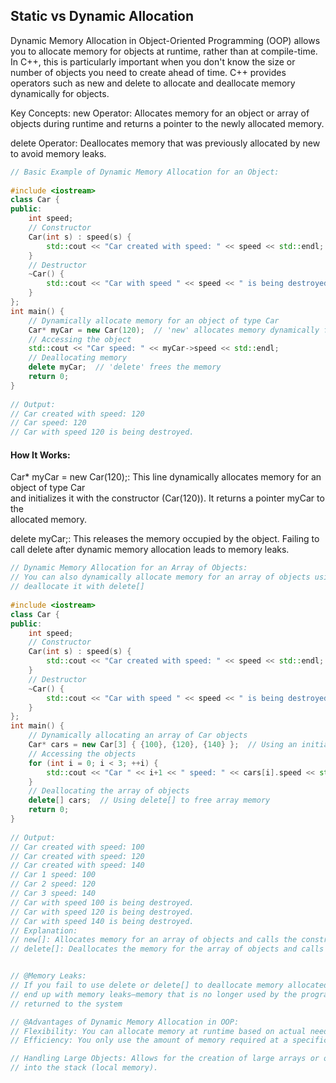 ## Static vs Dynamic Allocation 

Dynamic Memory Allocation in Object-Oriented Programming (OOP) allows you to allocate memory 
for objects at runtime, rather than at compile-time. In C++, this is particularly important 
when you don't know the size or number of objects you need to create ahead of time. 
C++ provides operators such as new and delete to allocate and deallocate memory dynamically 
for objects. 

Key Concepts: 
new Operator: Allocates memory for an object or array of objects during runtime and returns a 
pointer to the newly allocated memory. 

delete Operator: Deallocates memory that was previously allocated by new to avoid memory 
leaks. 


```c++
// Basic Example of Dynamic Memory Allocation for an Object: 
 
#include <iostream> 
class Car { 
public: 
    int speed; 
	// Constructor 
    Car(int s) : speed(s) { 
        std::cout << "Car created with speed: " << speed << std::endl; 
	} 
	// Destructor 
    ~Car() { 
        std::cout << "Car with speed " << speed << " is being destroyed." << std::endl; 
	} 
}; 
int main() { 
	// Dynamically allocate memory for an object of type Car 
	Car* myCar = new Car(120);  // 'new' allocates memory dynamically for the object 
	// Accessing the object 
    std::cout << "Car speed: " << myCar->speed << std::endl; 
	// Deallocating memory 
    delete myCar;  // 'delete' frees the memory 
    return 0; 
} 
 
// Output: 
// Car created with speed: 120 
// Car speed: 120 
// Car with speed 120 is being destroyed.
```

#### How It Works: 

Car* myCar = new Car(120);: This line dynamically allocates memory for an object of type Car  
and initializes it with the constructor (Car(120)). It returns a pointer myCar to the  
allocated memory.  

delete myCar;: This releases the memory occupied by the object. Failing to call delete after dynamic memory allocation leads to memory leaks.   


```c++
// Dynamic Memory Allocation for an Array of Objects: 
// You can also dynamically allocate memory for an array of objects using new[] and 
// deallocate it with delete[] 
 
#include <iostream> 
class Car { 
public: 
    int speed; 
	// Constructor 
    Car(int s) : speed(s) { 
        std::cout << "Car created with speed: " << speed << std::endl; 
	} 
	// Destructor 
    ~Car() { 
        std::cout << "Car with speed " << speed << " is being destroyed." << std::endl; 
	} 
}; 
int main() { 
	// Dynamically allocating an array of Car objects 
	Car* cars = new Car[3] { {100}, {120}, {140} };  // Using an initializer list 
	// Accessing the objects 
    for (int i = 0; i < 3; ++i) { 
        std::cout << "Car " << i+1 << " speed: " << cars[i].speed << std::endl; 
	} 
	// Deallocating the array of objects 
    delete[] cars;  // Using delete[] to free array memory 
    return 0; 
} 
 
// Output: 
// Car created with speed: 100 
// Car created with speed: 120 
// Car created with speed: 140 
// Car 1 speed: 100 
// Car 2 speed: 120 
// Car 3 speed: 140 
// Car with speed 100 is being destroyed. 
// Car with speed 120 is being destroyed. 
// Car with speed 140 is being destroyed. 
// Explanation: 
// new[]: Allocates memory for an array of objects and calls the constructor for each object. 
// delete[]: Deallocates the memory for the array of objects and calls the destructor for each object in the array. 


// @Memory Leaks: 
// If you fail to use delete or delete[] to deallocate memory allocated with new or new[], you 
// end up with memory leaks—memory that is no longer used by the program but hasn't been 
// returned to the system 

// @Advantages of Dynamic Memory Allocation in OOP: 
// Flexibility: You can allocate memory at runtime based on actual needs. 
// Efficiency: You only use the amount of memory required at a specific time, reducing wastage. 

// Handling Large Objects: Allows for the creation of large arrays or objects that cannot fit 
// into the stack (local memory). 
```
